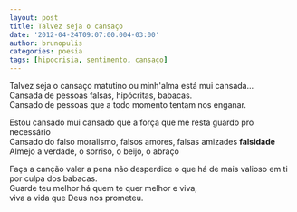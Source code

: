 ```yaml
---
layout: post
title: Talvez seja o cansaço
date: '2012-04-24T09:07:00.004-03:00'
author: brunopulis
categories: poesia
tags: [hipocrisia, sentimento, cansaço]
---
```


Talvez seja o cansaço matutino ou minh'alma está mui cansada...<br />
Cansada de pessoas falsas, hipócritas, babacas.<br />
Cansado de pessoas que a todo momento tentam nos enganar.<br />

Estou cansado mui cansado que a força que me resta guardo pro necessário<br />
Cansado do falso moralismo, falsos amores, falsas amizades **falsidade**<br />
Almejo a verdade, o sorriso, o beijo, o abraço<br />

Faça a canção valer a pena não desperdice o que há de mais valioso em ti por culpa dos babacas.<br />
Guarde teu melhor há quem te quer melhor e viva,<br>
viva a vida que Deus nos prometeu.